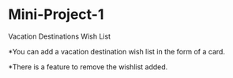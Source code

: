# Mini-Project-1
Vacation Destinations Wish List 

*You can add a vacation destination wish list in the form of a card.

*There is a feature to remove the wishlist added.
